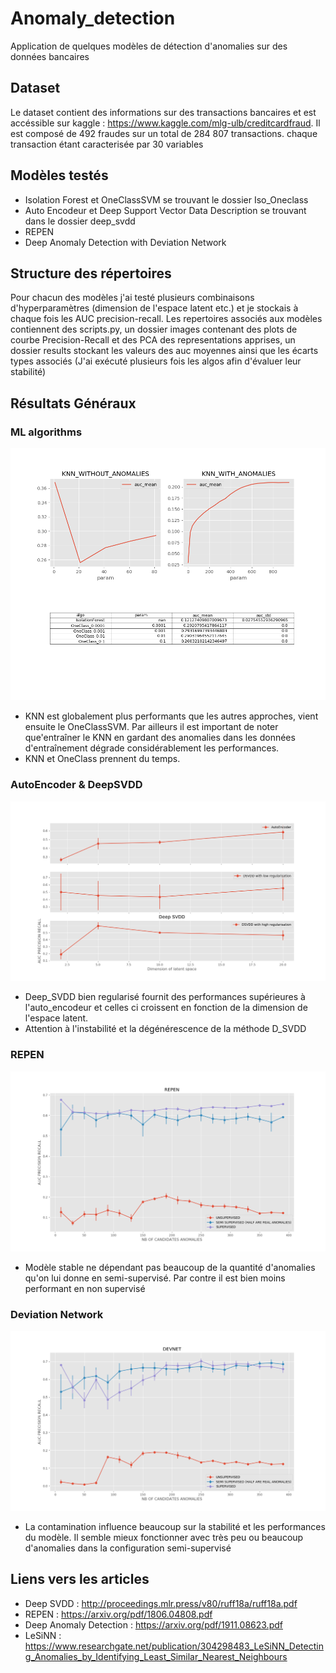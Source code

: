 # Anomaly_detection
Application de quelques modèles de détection d'anomalies sur des données bancaires

## Dataset
Le dataset contient des informations sur des transactions bancaires et est accéssible sur kaggle : https://www.kaggle.com/mlg-ulb/creditcardfraud.
Il est composé de 492 fraudes sur un total de 284 807 transactions. chaque transaction étant caracterisée par 30 variables

## Modèles testés 
  * Isolation Forest et OneClassSVM se trouvant le dossier Iso_Oneclass
  * Auto Encodeur et Deep Support Vector Data Description se trouvant dans le dossier deep_svdd  
  * REPEN
  * Deep Anomaly Detection with Deviation Network

## Structure des répertoires 
Pour chacun des modèles j'ai testé plusieurs combinaisons d'hyperparamètres (dimension de l'espace latent etc.) et je stockais à chaque fois les AUC precision-recall.
Les repertoires associés aux modèles contiennent des scripts.py, un dossier images contenant des plots de courbe Precision-Recall et des PCA des representations apprises, un dossier results stockant les valeurs des auc moyennes ainsi que les écarts types associés (J'ai exécuté plusieurs fois les algos afin d'évaluer leur stabilité)

## Résultats Généraux

### ML algorithms 
<p align="center">
  <img src="images/KNN_ISO_OneClass.png">
</p>

* KNN est globalement plus performants que les autres approches, vient ensuite le OneClassSVM. Par ailleurs il est important de noter que'entraîner le KNN en gardant des anomalies dans les données d'entraînement dégrade considérablement les performances.
* KNN et OneClass prennent du temps.

### AutoEncoder & DeepSVDD
<p align="center">
  <img src="images/Deep_SVDD.png">
</p>

* Deep_SVDD bien regularisé fournit des performances supérieures à l'auto_encodeur et celles ci croissent en fonction de la dimension de l'espace latent.
* Attention à l'instabilité et la dégénérescence de la méthode D_SVDD

### REPEN
<p align="center">
  <img src="images/REPEN.png">
</p>

* Modèle stable ne dépendant pas beaucoup de la quantité d'anomalies qu'on lui donne en semi-supervisé. Par contre il est bien moins performant en non supervisé

### Deviation Network
<p align="center">
  <img src="images/DEVNET.png">
</p>

* La contamination influence beaucoup sur la stabilité et les performances du modèle. Il semble mieux fonctionner avec très peu ou beaucoup d'anomalies dans la configuration semi-supervisé

## Liens vers les articles
  * Deep SVDD : http://proceedings.mlr.press/v80/ruff18a/ruff18a.pdf
  * REPEN : https://arxiv.org/pdf/1806.04808.pdf
  * Deep Anomaly Detection : https://arxiv.org/pdf/1911.08623.pdf
  * LeSiNN : https://www.researchgate.net/publication/304298483_LeSiNN_Detecting_Anomalies_by_Identifying_Least_Similar_Nearest_Neighbours
